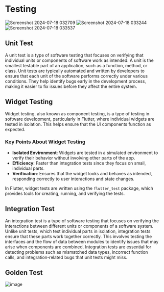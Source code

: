 # Testing

![Screenshot 2024-07-18 032709](https://github.com/user-attachments/assets/ee9ae588-d9ea-4483-a445-e4b5fb12919f)
![Screenshot 2024-07-18 033244](https://github.com/user-attachments/assets/44889f47-ecde-4e0f-8133-712966036232)
![Screenshot 2024-07-18 033537](https://github.com/user-attachments/assets/4b3eb686-59ce-434c-be60-e30c80f26216)

## Unit Test
A unit test is a type of software testing that focuses on verifying that individual units or components of software work as intended. A unit is the smallest testable part of an application, such as a function, method, or class. Unit tests are typically automated and written by developers to ensure that each unit of the software performs correctly under various conditions. They help identify bugs early in the development process, making it easier to fix issues before they affect the entire system.

## Widget Testing
Widget testing, also known as component testing, is a type of testing in software development, particularly in Flutter, where individual widgets are tested in isolation. This helps ensure that the UI components function as expected.

### Key Points About Widget Testing
- **Isolated Environment**: Widgets are tested in a simulated environment to verify their behavior without involving other parts of the app.
- **Efficiency**: Faster than integration tests since they focus on small, individual parts.
- **Verification**: Ensures that the widget looks and behaves as intended, responding correctly to user interactions and state changes.

In Flutter, widget tests are written using the `flutter_test` package, which provides tools for creating, running, and verifying the tests.

## Integration Test
An integration test is a type of software testing that focuses on verifying the interactions between different units or components of a software system. Unlike unit tests, which test individual parts in isolation, integration tests ensure that these parts work together correctly. This involves testing the interfaces and the flow of data between modules to identify issues that may arise when components are combined. Integration tests are essential for detecting problems such as mismatched data types, incorrect function calls, and integration-related bugs that unit tests might miss.

## Golden Test
![image](https://github.com/user-attachments/assets/a7742842-9ba2-488d-bb5b-50bdc661fbb4)
